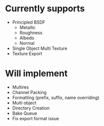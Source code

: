 
# Currently supports 
- Principled BSDF
  - Metallic
  - Roughness
  - Albedo
  - Normal
- Single Object Multi Texture 
- Texture Export

# Will implement
- Multires
- Channel Packing 
- Formatting (prefix, suffix, name overriding)
- Multi object
- Directory Creation
- Bake Queue
- Fix export format issue